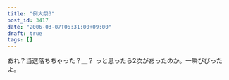 ```yaml
---
title: "例大祭3"
post_id: 3417
date: "2006-03-07T06:31:00+09:00"
draft: true
tags: []
---
```



あれ？当選落ちちゃった？＿？ っと思ったら2次があったのか。一瞬びびったよ。
